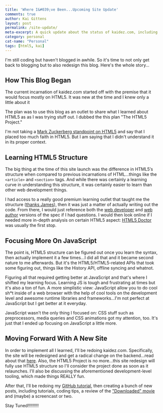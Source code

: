 ```yaml
---
title: 'Where I&#039;ve Been...Upcoming Site Update'
comments: true
author: Kai Gittens
layout: post
permalink: /site-update/
meta-excerpt: A quick update about the status of kaidez.com, including the announcing of a new, upcoming site design.
category: personal
cat-name: "Personal"
tags: [html5, kai]
---
```


I'm still coding but haven't blogged in awhile. So it's time to not only get back to blogging but to also redesign this blog. Here's the whole story…

## How This Blog Began

The current incarnation of kaidez.com started off with the premise that it would focus mostly on HTML5. It was new at the time and I knew only a little about it

The plan was to use this blog as an outlet to share what I learned about HTML5 as as I was trying stuff out. I dubbed the this plan "The HTML5 Project."

I'm not taking a [Mark Zuckerberg standpoint on HTML5][1] and say that I placed too much faith in HTML5. But I am saying that I didn't understand it in its proper context.

## Learning HTML5 Structure

The big thing at the time of this site launch was the difference in HTML5′s structure when compared to previous incarnations of HTML…things like the `<article>` and `<section>` tags. And while there was certainly a learning curve in understanding this structure, it was certainly easier to learn than other web development things.

I had access to a really good premium learning outlet that taught me the structure ([thanks James][2]), then it was just a matter of actually writing out the code. From there, I would just reference both the [web developer][3] and [web author][4] versions of the spec if I had questions. I would then look online if I needed more in-depth analysis on certain HTML5 aspect: [HTML5 Doctor][5] was usually the first stop.

## Focusing More On JavaScript

The point is, HTML5 structure can be figured out once you learn the syntax, then actually implement it a few times…I did all that and it became second nature to me afterwards. But it's the HTML5/HTML5-related APIs that took some figuring out, things like the History API, offline syncing and whatnot.

Figuring all that required getting better at JavaScript and that's where I shifted my learning focus. Learning JS is tough and frustrating at times but it's also a ton of fun. A more simplistic view: JavaScript allow you to do cool sh*t inside of a web browser with the help of cool tools on the development level and awesome runtime libraries and frameworks…I'm not perfect at JavaScript but I get better at it everyday.

JavaScript wasn't the only thing I focused on: CSS stuff such as preprocessors, media queries and CSS animations got my attention, too. It's just that I ended up focusing on JavaScript a little more.

## Moving Forward With A New Site

In order to implement all I learned, I'll be redoing kaidez.com. Specifically, the site will be redesigned and get a radical change on the backend...read about that [here](/site-redesign-2013/ "Read the resdesign process for kaidez.com"). Also, the HTML5 Project is no more...this site redesign will fully use HTML5 structure so I'll consider the project done as soon as it relaunches. I'll also be discussing the aforementioned development-level tooling, which made things REALLY fun.

After that, I'll be redoing my [GitHub tutorial][6], then creating a bunch of new posts, including tutorials, coding tips, a review of the ["Downloaded" movie](/downloaded-movie-review/ "Read kaidez's review of 'Downloaded: The Movie") and (maybe) a screencast or two.

Stay Tuned!!!!!!!!!

 [1]: http://techcrunch.com/2012/09/11/mark-zuckerberg-our-biggest-mistake-with-mobile-was-betting-too-much-on-html5/
 [2]: http://www.lynda.com/HTML-tutorials/HTML5-Structure-Syntax-Semantics/182177-2.html
 [3]: http://developers.whatwg.org/
 [4]: http://dev.w3.org/html5/spec-author-view/
 [5]: http://html5doctor.com/
 [6]: http://kaidez.com/remove-files-from-github/
